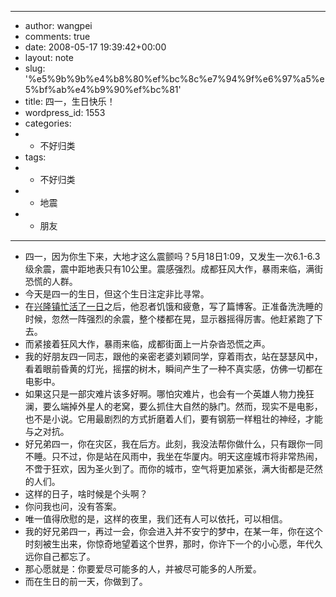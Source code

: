 - ---
- author: wangpei
- comments: true
- date: 2008-05-17 19:39:42+00:00
- layout: note
- slug: '%e5%9b%9b%e4%b8%80%ef%bc%8c%e7%94%9f%e6%97%a5%e5%bf%ab%e4%b9%90%ef%bc%81'
- title: 四一，生日快乐！
- wordpress_id: 1553
- categories:
- - 不好归类
- tags:
- - 不好归类
- - 地震
- - 朋友
- ---
- 四一，因为你生下来，大地才这么震颤吗？5月18日1:09，又发生一次6.1-6.3级余震，震中距地表只有10公里。震感强烈。成都狂风大作，暴雨来临，满街恐慌的人群。
- 今天是四一的生日，但这个生日注定非比寻常。
- 在[兴隆镇忙活了一日](http://www.bullog.cn/blogs/siyi/archives/138063.aspx)之后，他忍者饥饿和疲惫，写了篇博客。正准备洗洗睡的时候，忽然一阵强烈的余震，整个楼都在晃，显示器摇得厉害。他赶紧跑了下去。
- 而紧接着狂风大作，暴雨来临，成都街面上一片杂沓恐慌之声。
- 我的好朋友四一同志，跟他的亲密老婆刘颖同学，穿着雨衣，站在瑟瑟风中，看着眼前昏黄的灯光，摇摆的树木，瞬间产生了一种不真实感，仿佛一切都在电影中。
- 如果这只是一部灾难片该多好啊。哪怕灾难片，也会有一个英雄人物力挽狂澜，要么端掉外星人的老窝，要么抓住大自然的脉门。然而，现实不是电影，也不是小说。它用最剧烈的方式折磨着人们，要有钢筋一样粗壮的神经，才能与之对抗。
- 好兄弟四一，你在灾区，我在后方。此刻，我没法帮你做什么，只有跟你一同不睡。只不过，你是站在风雨中，我坐在华厦内。明天这座城市将非常热闹，不啻于狂欢，因为圣火到了。而你的城市，空气将更加紧张，满大街都是茫然的人们。
- 这样的日子，啥时候是个头啊？
- 你问我也问，没有答案。
- 唯一值得欣慰的是，这样的夜里，我们还有人可以依托，可以相信。
- 我的好兄弟四一，再过一会，你会进入并不安宁的梦中，在某一年，你在这个时刻被生出来，你惊奇地望着这个世界，那时，你许下一个的小心愿，年代久远你自己都忘了。
- 那心愿就是：你要爱尽可能多的人，并被尽可能多的人所爱。
- 而在生日的前一天，你做到了。
